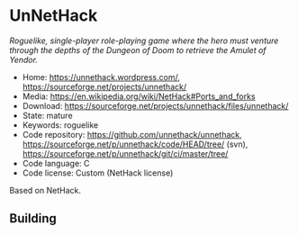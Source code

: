 # UnNetHack

_Roguelike, single-player role-playing game where the hero must venture through the depths of the Dungeon of Doom to retrieve the Amulet of Yendor._

- Home: https://unnethack.wordpress.com/, https://sourceforge.net/projects/unnethack/
- Media: https://en.wikipedia.org/wiki/NetHack#Ports_and_forks
- Download: https://sourceforge.net/projects/unnethack/files/unnethack/
- State: mature
- Keywords: roguelike
- Code repository: https://github.com/unnethack/unnethack, https://sourceforge.net/p/unnethack/code/HEAD/tree/ (svn), https://sourceforge.net/p/unnethack/git/ci/master/tree/
- Code language: C
- Code license: Custom (NetHack license)

Based on NetHack.

## Building

